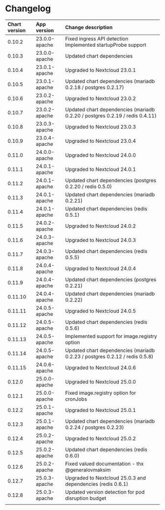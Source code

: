 # Changelog

| Chart version | App version | Change description |
| :------------ | :---------- | :----------------- |
| 0.10.2 | 23.0.0-apache | Fixed ingress API detection<br>Implemented startupProbe support |
| 0.10.3 | 23.0.0-apache | Updated chart dependencies |
| 0.10.4 | 23.0.1-apache | Upgraded to Nextcloud 23.0.1 |
| 0.10.5 | 23.0.1-apache | Updated chart dependencies (mariadb 0.2.18 / postgres 0.2.17) |
| 0.10.6 | 23.0.2-apache | Upgraded to Nextcloud 23.0.2 |
| 0.10.7 | 23.0.2-apache | Updated chart dependencies (mariadb 0.2.20 / postgres 0.2.19 / redis 0.4.11) |
| 0.10.8 | 23.0.3-apache | Upgraded to Nextcloud 23.0.3 |
| 0.10.9 | 23.0.4-apache | Upgraded to Nextcloud 23.0.4 |
| 0.11.0 | 24.0.0-apache | Upgraded to Nextcloud 24.0.0 |
| 0.11.1 | 24.0.1-apache | Upgraded to Nextcloud 24.0.1 |
| 0.11.2 | 24.0.1-apache | Updated chart dependencies (postgres 0.2.20 / redis 0.5.0) |
| 0.11.3 | 24.0.1-apache | Updated chart dependencies (mariadb 0.2.21) |
| 0.11.4 | 24.0.1-apache | Updated chart dependencies (redis 0.5.1) |
| 0.11.5 | 24.0.2-apache | Upgraded to Nextcloud 24.0.2 |
| 0.11.6 | 24.0.3-apache | Upgraded to Nextcloud 24.0.3 |
| 0.11.7 | 24.0.3-apache | Updated chart dependencies (redis 0.5.5) |
| 0.11.8 | 24.0.4-apache | Upgraded to Nextcloud 24.0.4 |
| 0.11.9 | 24.0.4-apache | Updated chart dependencies (postgres 0.2.21) |
| 0.11.10 | 24.0.4-apache | Updated chart dependencies (mariadb 0.2.22) |
| 0.11.11 | 24.0.5-apache | Upgraded to Nextcloud 24.0.5 |
| 0.11.12 | 24.0.5-apache | Updated chart dependencies (redis 0.5.6) |
| 0.11.13 | 24.0.5-apache | Implemented support for image.registry option |
| 0.11.14 | 24.0.5-apache | Updated chart dependencies (mariadb 0.2.23 / postgres 0.2.12 / redis 0.5.8) |
| 0.11.15 | 24.0.6-apache | Upgraded to Nextcloud 24.0.6 |
| 0.12.0 | 25.0.0-apache | Upgraded to Nextcloud 25.0.0 |
| 0.12.1 | 25.0.0-apache | Fixed image.registry option for cronJobs |
| 0.12.2 | 25.0.1-apache | Upgraded to Nextcloud 25.0.1 |
| 0.12.3 | 25.0.1-apache | Updated chart dependencies (mariadb 0.2.24 / postgres 0.2.23) |
| 0.12.4 | 25.0.2-apache | Upgraded to Nextcloud 25.0.2 |
| 0.12.5 | 25.0.2-apache | Updated chart dependencies (redis 0.6.0) |
| 0.12.6 | 25.0.2-apache | Fixed valued documentation - thx @generalovmaksim |
| 0.12.7 | 25.0.3-apache | Upgraded to Nextcloud 25.0.3 and dependencies (redis 0.6.1) |
| 0.12.8 | 25.0.3-apache | Updated version detection for pod disruption budget |
| | | |
